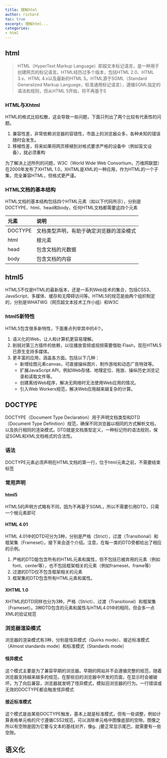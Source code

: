 ```yaml
---
title: 理解html
author: richard
toc: true
excerpt: 理解html...
categories:
- html
---
```


## html

>HTML（HyperText Markup Language）即超文本标记语言，是一种用于创建网页的标记语言。HTML经历过多个版本，包括HTML 2.0、HTML 3.x、HTML 4.x以及最新的HTML 5。HTML源于SGML（Standard Generalized Markup Language，标准通用标记语言），遵循SGML指定的语法和规则，但从HTML 5开始，将不再基于S

### HTML与Xhtml

HTML的格式比较松散，这会导致一些问题，下面只列出了两个比较有代表性的问题。
1. 兼容性差，非常依赖浏览器的容错性，市面上的浏览器众多，各种未知的错误随时会发生。
2. 移植性差，将来如果将网页移植到对格式要求严格的设备中（例如盲文设备），就必须重构

为了解决上述所列的问题，W3C（World Wide Web Consortium，万维网联盟）在2000年发布了XHTML 1.0，XHTML是XML的一种应用，作为HTML的一个子集，完全兼容HTML，但格式更严谨。

### HTML文档的基本结构

HTML文档的基本结构包括四个HTML元素（如以下代码所示），分别是DOCTYPE、html、head和body，任何HTML文档都需要这四个元素

| 元素 | 说明 |
| :-----| :---- |
| DOCTYPE | 文档类型声明，有助于确定浏览器的渲染模式 | 
| html | 根元素 |
|head|包含文档的元数据|
|body|包含文档的内容|

## html5

HTML5不仅是HTML的最新版本，还是一系列Web技术的集合，包括CSS3、JavaScript、多媒体、缓存和无障碍访问等。HTML5的规范是由两个组织制定的，分别是WHATWG（网页超文本技术工作小组）和W3C

### html5新特性

HTML5包含很多新特性，下面重点列举其中的4个。
1. 语义化的Web，让人和计算机更容易理解。
2. 削弱对第三方插件的依赖，以往播放音频或视频需要借助 Flash，现在HTML5 已原生支持多媒体。
3. 更丰富的应用，涵盖各方面。包括以下几种：
    - 新增绘图元素canvas，可直接操纵图片、制作游戏和动态广告特效等。
    - 扩展JavaScript API，例如Web存储、地理定位、拖放、操纵历史浏览记录和读取文件等。
    - 创建离线Web程序，解决无网络时无法使用Web应用的情况。
    - 引入Web Workers规范，解决Web应用越来越复杂的计算。


## DOCTYPE
DOCTYPE（Document Type Declaration）用于声明文档类型和DTD（Document Type Definition）规范，确保不同浏览器以相同的方式解析文档，以及执行相同的渲染模式。DTD就是文档类型定义，一种标记符的语法规则，保证SGML和XML文档格式的合法性。

### 语法
DOCTYPE元素必须声明在HTML文档的第一行，位于html元素之前，不需要结束标签

### 常用声明
#### html5
HTML5的声明方式略有不同，因为不再基于SGML，所以不需要引用DTD，只需一个根元素即可
#### HTML 4.01
HTML 4.01中的DTD可分为3种，分别是严格（Strict），过渡（Transitional）和框架集（Frameset）。接下来会逐个介绍。注意，在每一类的DTD旁都给出了相应的示例。
1. 严格的DTD能包含所有的HTML元素和属性，但不包括已被弃用的元素（例如font、center等），也不包括框架相关的元素（例如frameset、frame等）
2. 过渡的DTD仅不包含框架相关的元素
3. 框架集的DTD包含所有HTML元素和属性。

#### XHTML 1.0

XHTML的DTD同样也分为3种，严格（Strict）、过渡（Transitional）和框架集（Frameset）。3种DTD包含的元素和属性与HTML4.01中的相同，但会多一点XML的验证规范

### 浏览器渲染模式

浏览器的渲染模式有3种，分别是怪异模式（Quirks mode）、接近标准模式（Almost standards mode）和标准模式（Standards mode）


#### 怪异模式
这个模式主要是为了兼容早期的浏览器。早期的网站并不会遵循完整的规范，随着浏览器支持越来越多的规范，在那些旧的浏览器中开发的页面，在显示时会被破坏。为了向后兼容，浏览器就发明了怪异模式，模拟旧浏览器的行为。一行错误或无效的DOCTYPE都会触发怪异模式

#### 接近标准模式

这个模式是由某些DOCTYPE触发，基本上就是标准模式，但有一些调整，例如计算表格单元格的尺寸遵循CSS2规范，可以消除单元格中图像底部的空隙。图像之所以有空隙是因为它要与文本的基线对齐，像g、j要正常显示尾巴，就需要有一些空隙。


## 语义化